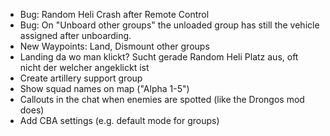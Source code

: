- Bug: Random Heli Crash after Remote Control
- Bug: On "Unboard other groups" the unloaded group has still the vehicle assigned after unboarding.
- New Waypoints: Land, Dismount other groups
- Landing da wo man klickt? Sucht gerade Random Heli Platz aus, oft nicht der welcher angeklickt ist
- Create artillery support group
- Show squad names on map ("Alpha 1-5")
- Callouts in the chat when enemies are spotted (like the Drongos mod does)
- Add CBA settings (e.g. default mode for groups)
